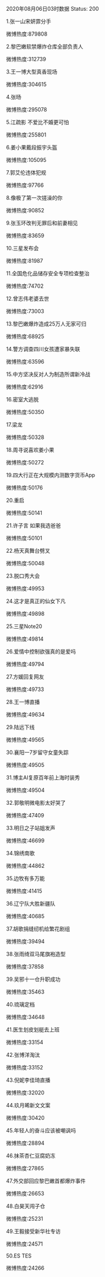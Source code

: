 2020年08月06日03时数据
Status: 200

1.张一山宋妍霏分手

微博热度:879808

2.黎巴嫩软禁爆炸仓库全部负责人

微博热度:312739

3.王一博大型真香现场

微博热度:304615

4.张旸

微博热度:295078

5.江疏影 不爱比不婚更可怕

微博热度:255801

6.姜小果戴段振宇头盔

微博热度:105095

7.郭艾伦违体犯规

微博热度:97766

8.像极了第一次搓澡的你

微博热度:90852

9.张玉环改判无罪后和前妻相见

微博热度:83659

10.三星发布会

微博热度:81987

11.全国危化品储存安全专项检查整治

微博热度:74702

12.曾志伟老婆去世

微博热度:73003

13.黎巴嫩爆炸造成25万人无家可归

微博热度:68925

14.警方调查四川女孩遭家暴失联

微博热度:63596

15.中方坚决反对人为制造所谓新冷战

微博热度:62916

16.密室大逃脱

微博热度:50350

17.梁龙

微博热度:50328

18.周寻说喜欢姜小果

微博热度:50272

19.四大行正在大规模内测数字货币App

微博热度:50176

20.重启

微博热度:50141

21.许子言 如果我选爸爸

微博热度:50101

22.杨天真舞台劈叉

微博热度:50048

23.脱口秀大会

微博热度:49953

24.这才是真正的仙女下凡

微博热度:49898

25.三星Note20

微博热度:49814

26.爱情中控制欲强真的是爱吗

微博热度:49794

27.方媛回复网友

微博热度:49733

28.王一博直播

微博热度:49634

29.陆远下线

微博热度:49565

30.襄阳一7岁留守女童失踪

微博热度:49505

31.博主AI复原百年前上海时装秀

微博热度:49504

32.郭敬明微电影太好哭了

微博热度:47409

33.明日之子站姐发声

微博热度:46699

34.锦绣南歌

微博热度:44862

35.边牧有多万能

微博热度:41415

36.辽宁队大胜新疆队

微博热度:40685

37.胡歌捐缝纫机给繁花剧组

微博热度:39494

38.张雨绮双马尾旗袍造型

微博热度:37858

39.吴邪十一仓升职成功

微博热度:35463

40.琉璃定档

微博热度:34648

41.医生划皮划艇去上班

微博热度:33154

42.张博洋淘汰

微博热度:33152

43.倪妮李佳琦直播

微博热度:32020

44.玖月晞新文文案

微博热度:30420

45.年轻人的奋斗应该被嘲讽吗

微博热度:28894

46.抹茶杏仁豆腐奶冻

微博热度:27865

47.外交部回应黎巴嫩首都爆炸事件

微博热度:26653

48.白昊天闯子仓

微博热度:25231

49.王毅接受新华社专访

微博热度:24571

50.ES TES

微博热度:24266

